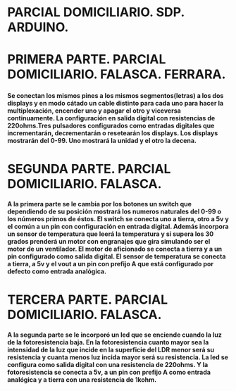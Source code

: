 # PARCIAL DOMICILIARIO. SDP. ARDUINO.


# PRIMERA PARTE. PARCIAL DOMICILIARIO. FALASCA. FERRARA.

###
#### Se conectan los mismos pines a los mismos segmentos(letras) a los dos displays y en modo cátado un cable distinto para cada uno para hacer la multiplexación, encender uno y apagar el otro y viceversa continuamente. La configuración en salida digital con resistencias de 220ohms.Tres pulsadores configurados como entradas digitales que incrementarán, decrementarán o resetearán los displays. Los displays mostrarán del 0-99. Uno mostrará la unidad y el otro la decena.


# SEGUNDA PARTE. PARCIAL DOMICILIARIO. FALASCA.


#### A la primera parte se le cambia por los botones un switch que dependiendo de su posición mostrará los numeros naturales del 0-99 o los números primos de éstos. El switch se conecta uno a tierra, otro a 5v y el común a un pin con configuración en entrada digital. Además incorpora un sensor de temperatura que leerá la temperatura y si supera los 30 grados prenderá un motor con engranajes que gira simulando ser el motor de un ventilador. El motor de aficionado se conecta a tierra y a un pin configurado como salida digital. El sensor de temperatura se conecta a tierra, a 5v y el vout a un pin con prefijo A que está configurado por defecto como entrada analógica.


# TERCERA PARTE. PARCIAL DOMICILIARIO. FALASCA.


#### A la segunda parte se le incorporó un led que se enciende cuando la luz de la fotoresistencia baja. En la fotoresistencia cuanto mayor sea la intensidad de la luz que incide en la superficie del LDR menor será su resistencia y cuanta menos luz incida mayor será su resistencia. La led se configura como salida digital con una resistencia de 220ohms. Y la fotoresistencia se conecta a 5v, a un pin con prefijo A como entrada analógica y a tierra con una resistencia de 1kohm. 
